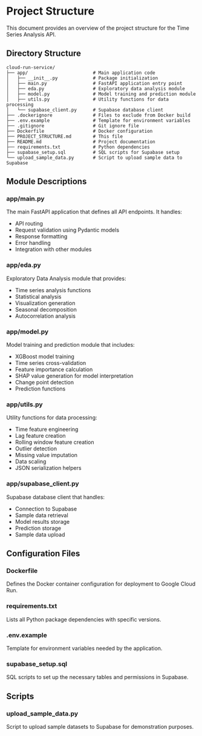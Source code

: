 # Project Structure

This document provides an overview of the project structure for the Time Series Analysis API.

## Directory Structure

```
cloud-run-service/
├── app/                        # Main application code
│   ├── __init__.py             # Package initialization
│   ├── main.py                 # FastAPI application entry point
│   ├── eda.py                  # Exploratory data analysis module
│   ├── model.py                # Model training and prediction module
│   ├── utils.py                # Utility functions for data processing
│   └── supabase_client.py      # Supabase database client
├── .dockerignore               # Files to exclude from Docker build
├── .env.example                # Template for environment variables
├── .gitignore                  # Git ignore file
├── Dockerfile                  # Docker configuration
├── PROJECT_STRUCTURE.md        # This file
├── README.md                   # Project documentation
├── requirements.txt            # Python dependencies
├── supabase_setup.sql          # SQL scripts for Supabase setup
└── upload_sample_data.py       # Script to upload sample data to Supabase
```

## Module Descriptions

### app/main.py

The main FastAPI application that defines all API endpoints. It handles:
- API routing
- Request validation using Pydantic models
- Response formatting
- Error handling
- Integration with other modules

### app/eda.py

Exploratory Data Analysis module that provides:
- Time series analysis functions
- Statistical analysis
- Visualization generation
- Seasonal decomposition
- Autocorrelation analysis

### app/model.py

Model training and prediction module that includes:
- XGBoost model training
- Time series cross-validation
- Feature importance calculation
- SHAP value generation for model interpretation
- Change point detection
- Prediction functions

### app/utils.py

Utility functions for data processing:
- Time feature engineering
- Lag feature creation
- Rolling window feature creation
- Outlier detection
- Missing value imputation
- Data scaling
- JSON serialization helpers

### app/supabase_client.py

Supabase database client that handles:
- Connection to Supabase
- Sample data retrieval
- Model results storage
- Prediction storage
- Sample data upload

## Configuration Files

### Dockerfile

Defines the Docker container configuration for deployment to Google Cloud Run.

### requirements.txt

Lists all Python package dependencies with specific versions.

### .env.example

Template for environment variables needed by the application.

### supabase_setup.sql

SQL scripts to set up the necessary tables and permissions in Supabase.

## Scripts

### upload_sample_data.py

Script to upload sample datasets to Supabase for demonstration purposes. 